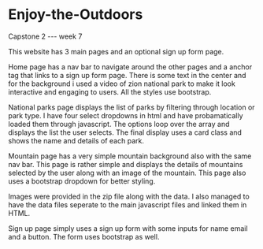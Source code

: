 # Enjoy-the-Outdoors


Capstone 2 ---  week 7


This website has 3 main pages and an optional sign up form page. 

Home page has a nav bar to navigate around the other pages and a anchor tag that links to a sign up form page. There is some text in the center and for the background i used a video of zion national park to make it look interactive and engaging to users. All the styles use bootstrap.

National parks page displays the list of parks by filtering through location or park type. I have four select dropdowns in html and have probamatically loaded them through javascript. The options loop over the array and displays the list the user selects. The final display uses a card class and shows the name and details of each park.

Mountain page has a very simple mountain background also with the same nav bar. This page is rather simple and displays the details of mountains selected by the user along with an image of the mountain. This page also uses a bootstrap dropdown for better styling. 

Images were provided in the zip file along with the data. I also managed to have the data files seperate to the main javascript files and linked them in HTML. 

Sign up page simply uses a sign up form with some inputs for name email and a button. The form uses bootstrap as well.
